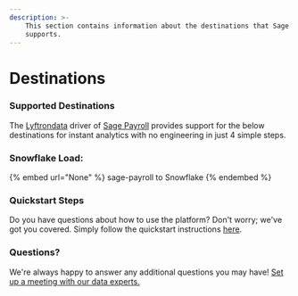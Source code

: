 ```yaml
---
description: >-
    This section contains information about the destinations that Sage Payroll
    supports.
---
```


# Destinations

### Supported Destinations

The [Lyftrondata](https://www.lyftrondata.com/) driver of [Sage Payroll](None) provides support for the below destinations for instant analytics with no engineering in just 4 simple steps.

### Snowflake Load:

{% embed url="None" %}
sage-payroll to Snowflake
{% endembed %}

### Quickstart Steps

Do you have questions about how to use the platform? Don't worry; we've got you covered. Simply follow the quickstart instructions [here](README.md).

### Questions? <a href="#questions" id="questions"></a>

We're always happy to answer any additional questions you may have! [Set up a meeting with our data experts.](https://www.lyftrondata.com/book-a-meeting/)
